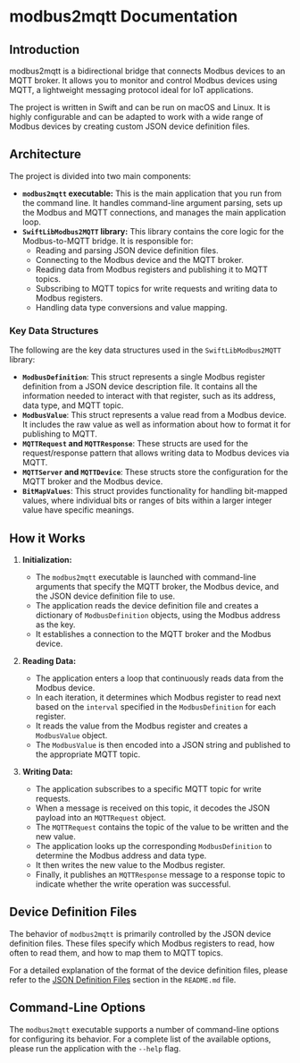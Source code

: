 
# modbus2mqtt Documentation

## Introduction

modbus2mqtt is a bidirectional bridge that connects Modbus devices to an MQTT broker. It allows you to monitor and control Modbus devices using MQTT, a lightweight messaging protocol ideal for IoT applications.

The project is written in Swift and can be run on macOS and Linux. It is highly configurable and can be adapted to work with a wide range of Modbus devices by creating custom JSON device definition files.

## Architecture

The project is divided into two main components:

*   **`modbus2mqtt` executable:** This is the main application that you run from the command line. It handles command-line argument parsing, sets up the Modbus and MQTT connections, and manages the main application loop.
*   **`SwiftLibModbus2MQTT` library:** This library contains the core logic for the Modbus-to-MQTT bridge. It is responsible for:
    *   Reading and parsing JSON device definition files.
    *   Connecting to the Modbus device and the MQTT broker.
    *   Reading data from Modbus registers and publishing it to MQTT topics.
    *   Subscribing to MQTT topics for write requests and writing data to Modbus registers.
    *   Handling data type conversions and value mapping.

### Key Data Structures

The following are the key data structures used in the `SwiftLibModbus2MQTT` library:

*   **`ModbusDefinition`**: This struct represents a single Modbus register definition from a JSON device description file. It contains all the information needed to interact with that register, such as its address, data type, and MQTT topic.
*   **`ModbusValue`**: This struct represents a value read from a Modbus device. It includes the raw value as well as information about how to format it for publishing to MQTT.
*   **`MQTTRequest` and `MQTTResponse`**: These structs are used for the request/response pattern that allows writing data to Modbus devices via MQTT.
*   **`MQTTServer` and `MQTTDevice`**: These structs store the configuration for the MQTT broker and the Modbus device.
*   **`BitMapValues`**: This struct provides functionality for handling bit-mapped values, where individual bits or ranges of bits within a larger integer value have specific meanings.

## How it Works

1.  **Initialization:**
    *   The `modbus2mqtt` executable is launched with command-line arguments that specify the MQTT broker, the Modbus device, and the JSON device definition file to use.
    *   The application reads the device definition file and creates a dictionary of `ModbusDefinition` objects, using the Modbus address as the key.
    *   It establishes a connection to the MQTT broker and the Modbus device.

2.  **Reading Data:**
    *   The application enters a loop that continuously reads data from the Modbus device.
    *   In each iteration, it determines which Modbus register to read next based on the `interval` specified in the `ModbusDefinition` for each register.
    *   It reads the value from the Modbus register and creates a `ModbusValue` object.
    *   The `ModbusValue` is then encoded into a JSON string and published to the appropriate MQTT topic.

3.  **Writing Data:**
    *   The application subscribes to a specific MQTT topic for write requests.
    *   When a message is received on this topic, it decodes the JSON payload into an `MQTTRequest` object.
    *   The `MQTTRequest` contains the topic of the value to be written and the new value.
    *   The application looks up the corresponding `ModbusDefinition` to determine the Modbus address and data type.
    *   It then writes the new value to the Modbus register.
    *   Finally, it publishes an `MQTTResponse` message to a response topic to indicate whether the write operation was successful.

## Device Definition Files

The behavior of `modbus2mqtt` is primarily controlled by the JSON device definition files. These files specify which Modbus registers to read, how often to read them, and how to map them to MQTT topics.

For a detailed explanation of the format of the device definition files, please refer to the [JSON Definition Files](#json-definition-files) section in the `README.md` file.

## Command-Line Options

The `modbus2mqtt` executable supports a number of command-line options for configuring its behavior. For a complete list of the available options, please run the application with the `--help` flag.
